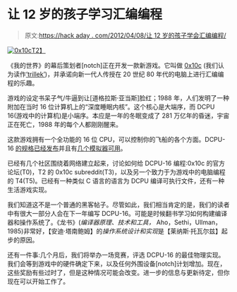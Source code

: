 # 让 12 岁的孩子学习汇编编程

> 原文:[https://hack aday . com/2012/04/08/让 12 岁的孩子学会汇编编程/](https://hackaday.com/2012/04/08/getting-12-year-olds-to-learn-assembly-programming/)

[![](../Images/65d9fdd301363c548212505fda1fdf34.png "0x10c")T2】](http://hackaday.com/wp-content/uploads/2012/04/0x10c.jpg)

《我的世界》的幕后策划者[notch]正在开发一款新游戏。它叫做 [0x10c](http://0x10c.com/) (我们认为读作[‘trillek’](http://www.intuitor.com/hex/words.html))，并承诺向新一代人传授在 20 世纪 80 年代的电脑上进行汇编编程的乐趣。

游戏的设定书呆子气/牛逼到让[道格拉斯·亚当斯]脸红；1988 年，人们发明了一种附加在当时 16 位计算机上的“深度睡眠内核”。这个核心是大端序，而 DCPU 16(游戏中的计算机)是小端序。本应是一年的冬眠变成了 281 万亿年的昏迷，宇宙正在死亡，1988 年的每个人都刚刚醒来。

这款游戏拥有一个全功能的 16 位 CPU，可以控制你的飞船的各个方面。DCPU-16 [的规格已经发布](http://0x10c.com/doc/dcpu-16.txt)并且有[几个模拟器可用](http://dwilliamson.github.com/)。

已经有几个社区围绕着网络建立起来，讨论如何给 DCPU-16 编程:0x10c 的官方论坛(T0)，T2 的 0x10c subreddit(T3)，以及另一个致力于为游戏中的电脑编程的 T4(T5)。已经有一种类似 C 语言的语言为 DCPU 编译可执行文件，还有一种生活游戏实现。

我们知道这不是一个普通的黑客帖子。尽管如此，我们相当肯定的是，我们的读者中有很大一部分人会在下一年编写 DCPU-16。可能是时候翻书学习如何构建编译器和操作系统了。《龙书》(*编译器原理、技术和工具，* Aho，Sethi，Ullman，1985)非常好，【安迪·塔南鲍姆】的*操作系统设计和实现*是【莱纳斯·托瓦尔兹】起步的原因。

还有一件事:几个月后，我们将举办一场竞赛，评选 DCPU-16 的最佳物理实现。我们会等到游戏中的硬件确定下来，以及任何外围设备[notch]计划增加。现在，这些奖励有些过时了，但是这种情况可能会改变。进一步的信息与更新待定，但你现在可以开始工作了。
